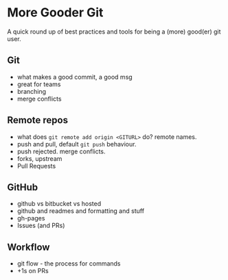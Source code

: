 # More Gooder Git

A quick round up of best practices and tools for being a (more) good(er) git user.

## Git

* what makes a good commit, a good msg
* great for teams
* branching
* merge conflicts

## Remote repos

* what does `git remote add origin <GITURL>` do? remote names.
* push and pull, default `git push` behaviour.
* push rejected. merge conflicts.
* forks, upstream
* Pull Requests

## GitHub

* github vs bitbucket vs hosted
* github and readmes and formatting and stuff
* gh-pages
* Issues (and PRs)

## Workflow

* git flow - the process for commands
* +1s on PRs
